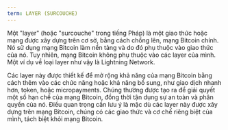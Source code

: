 ```yaml
---
term: LAYER (SURCOUCHE)
---
```


Một "layer" (hoặc "surcouche" trong tiếng Pháp) là một giao thức hoặc mạng được xây dựng trên cơ sở, bằng cách chồng lên, mạng Bitcoin chính. Nó sử dụng mạng Bitcoin làm nền tảng và do đó phụ thuộc vào giao thức của nó. Tuy nhiên, mạng Bitcoin không phụ thuộc vào các layer của mình. Một ví dụ về loại layer như vậy là Lightning Network.

Các layer này được thiết kế để mở rộng khả năng của mạng Bitcoin bằng cách thêm vào các chức năng hoặc khả năng bổ sung, như giao dịch nhanh hơn, token, hoặc micropayments. Chúng thường được tạo ra để giải quyết một số hạn chế của mạng Bitcoin, đồng thời tận dụng sự an toàn và phân quyền của nó. Điều quan trọng cần lưu ý là mặc dù các layer này được xây dựng trên mạng Bitcoin, chúng có các giao thức và cơ chế riêng biệt của mình, tách biệt khỏi mạng Bitcoin.